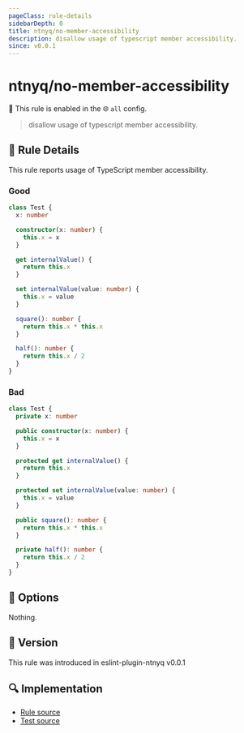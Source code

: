 ```yaml
---
pageClass: rule-details
sidebarDepth: 0
title: ntnyq/no-member-accessibility
description: disallow usage of typescript member accessibility.
since: v0.0.1
---
```


# ntnyq/no-member-accessibility

💼 This rule is enabled in the 🌐 `all` config.

> disallow usage of typescript member accessibility.

## :book: Rule Details

This rule reports usage of TypeScript member accessibility.

### Good

```ts
class Test {
  x: number

  constructor(x: number) {
    this.x = x
  }

  get internalValue() {
    return this.x
  }

  set internalValue(value: number) {
    this.x = value
  }

  square(): number {
    return this.x * this.x
  }

  half(): number {
    return this.x / 2
  }
}
```

### Bad

```ts
class Test {
  private x: number

  public constructor(x: number) {
    this.x = x
  }

  protected get internalValue() {
    return this.x
  }

  protected set internalValue(value: number) {
    this.x = value
  }

  public square(): number {
    return this.x * this.x
  }

  private half(): number {
    return this.x / 2
  }
}
```

## :wrench: Options

Nothing.

## :rocket: Version

This rule was introduced in eslint-plugin-ntnyq v0.0.1

## :mag: Implementation

- [Rule source](https://github.com/ntnyq/eslint-plugin-ntnyq/blob/main/src/rules/no-member-accessibility.ts)
- [Test source](https://github.com/ntnyq/eslint-plugin-ntnyq/blob/main/src/rules/no-member-accessibility.test.ts)
